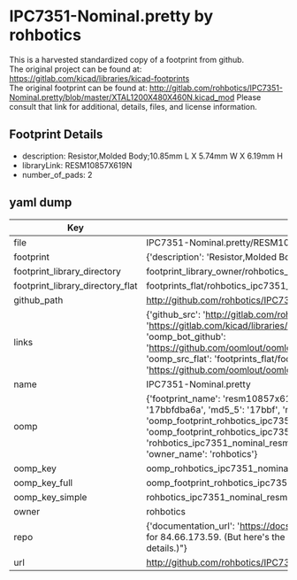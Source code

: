 # IPC7351-Nominal.pretty by rohbotics  
This is a harvested standardized copy of a footprint from github.  
The original project can be found at:  
https://gitlab.com/kicad/libraries/kicad-footprints  
The original footprint can be found at:
http://gitlab.com/rohbotics/IPC7351-Nominal.pretty/blob/master/XTAL1200X480X460N.kicad_mod
Please consult that link for additional, details, files, and license information.  
## Footprint Details
* description: Resistor,Molded Body;10.85mm L X 5.74mm W X 6.19mm H  
* libraryLink: RESM10857X619N  
* number_of_pads: 2  
## yaml dump  
| Key | Value |  
| --- | --- |  
| file | IPC7351-Nominal.pretty/RESM10857X619N.kicad_mod |  
| footprint | {'description': 'Resistor,Molded Body;10.85mm L X 5.74mm W X 6.19mm H', 'libraryLink': 'RESM10857X619N', 'number_of_pads': 2} |  
| footprint_library_directory | footprint_library_owner/rohbotics_IPC7351-Nominal.pretty |  
| footprint_library_directory_flat | footprints_flat/rohbotics_ipc7351_nominal_resm10857x619n/working |  
| github_path | http://github.com/rohbotics/IPC7351-Nominal.pretty/blob/master/RESM10857X619N.kicad_mod |  
| links | {'github_src': 'http://gitlab.com/rohbotics/IPC7351-Nominal.pretty/blob/master/XTAL1200X480X460N.kicad_mod', 'github_src_repo': 'https://gitlab.com/kicad/libraries/kicad-footprints', 'oomp_bot': 'footprints/rohbotics_ipc7351_nominal_resm10857x619n/working', 'oomp_bot_github': 'https://github.com/oomlout/oomlout_oomp_footprint_bot/tree/main/footprints/rohbotics_ipc7351_nominal_resm10857x619n/working', 'oomp_src_flat': 'footprints_flat/footprints_flat/rohbotics_ipc7351_nominal_resm10857x619n/working', 'oomp_src_flat_github': 'https://github.com/oomlout/oomlout_oomp_footprint_src/tree/main/footprints_flat/rohbotics_ipc7351_nominal_resm10857x619n/working'} |  
| name | IPC7351-Nominal.pretty |  
| oomp | {'footprint_name': 'resm10857x619n', 'library_name': 'ipc7351_nominal', 'md5': '17bbfdba6ac59f67d5b6bfbdd214a624', 'md5_10': '17bbfdba6a', 'md5_5': '17bbf', 'md5_6': '17bbfd', 'oomp_key': 'oomp_rohbotics_ipc7351_nominal_resm10857x619n', 'oomp_key_extra': 'oomp_footprint_rohbotics_ipc7351_nominal_resm10857x619n', 'oomp_key_full': 'oomp_footprint_rohbotics_ipc7351_nominal_resm10857x619n_17bbfd', 'oomp_key_simple': 'rohbotics_ipc7351_nominal_resm10857x619n', 'original_filename': 'IPC7351-Nominal.pretty/RESM10857X619N.kicad_mod', 'owner_name': 'rohbotics'} |  
| oomp_key | oomp_rohbotics_ipc7351_nominal_resm10857x619n |  
| oomp_key_full | oomp_footprint_rohbotics_ipc7351_nominal_resm10857x619n |  
| oomp_key_simple | rohbotics_ipc7351_nominal_resm10857x619n |  
| owner | rohbotics |  
| repo | {'documentation_url': 'https://docs.github.com/rest/overview/resources-in-the-rest-api#rate-limiting', 'message': "API rate limit exceeded for 84.66.173.59. (But here's the good news: Authenticated requests get a higher rate limit. Check out the documentation for more details.)"} |  
| url | http://github.com/rohbotics/IPC7351-Nominal.pretty |  

